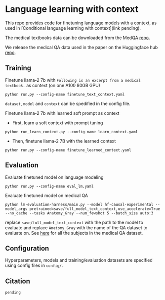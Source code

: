 
# Language learning with context

This repo provides code for finetuning language models with a context, as used in [Conditional language learning with context](link pending).

The medical textbooks data can be downloaded from the MedQA [repo](https://github.com/jind11/MedQA).

We release the medical QA data used in the paper on the Huggingface hub [repo](https://huggingface.co/datasets/winder-hybrids/MedicalTextbook_QA).


## Training
Finetune llama-2 7b with `Following is an excerpt from a medical textbook.` as context (on one A100 80GB GPU)
```
python run.py --config-name finetune_text_context.yaml
```
`dataset`, `model` and `context` can be spedified in the config file.

Finetune llama-2 7b with learned soft prompt as context 
- First, learn a soft context with prompt tuning
```
python run_learn_context.py --config-name learn_context.yaml
```
- Then, finetune llama-2 7B with the learned context
```
python run.py --config-name finetune_learned_context.yaml
```


## Evaluation
Evaluate finetuned model on language modeling
```
python run.py --config-name eval_lm.yaml
```

Evaluate finetuned model on medical QA
```
python lm-evaluation-harness/main.py --model hf-causal-experimental --model_args pretrained=save/full_model_text_context,use_accelerate=True --no_cache --tasks Anatomy_Gray --num_fewshot 5 --batch_size auto:3
```
replace `save/full_model_text_context` with the path to the model to evaluate and replace `Anatomy_Gray` with the name of the QA dataset to evaluate on. See [here](https://huggingface.co/datasets/winder-hybrids/MedicalTextbook_QA) for all the subjects in the medical QA dataset.


## Configuration
Hyperparameters, models and training/evaluation datasets are specified using config files in `config/`.


## Citation
```
pending
```